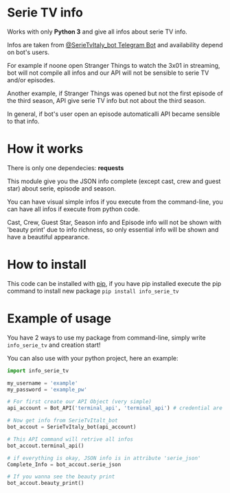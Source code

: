 # Serie TV info
Works with only **Python 3** and give all infos about serie TV info.

Infos are taken from [@SerieTvItaly_bot Telegram Bot](https://t.me/SerieTvItaly_bot) and availability depend on bot's users.

For example if noone open Stranger Things to watch the 3x01 in streaming, bot will not compile all infos and our API will not be sensible to serie TV and/or episodes.

Another example, if Stranger Things was opened but not the first episode of the third season, API give serie TV info but not about the third season.

In general, if bot's user open an episode automaticalli API became sensible to that info.

# How it works
There is only one dependecies: **requests**

This module give you the JSON info complete (except cast, crew and guest star) about serie, episode and season.

You can have visual simple infos if you execute from the command-line, you can have all infos if execute from python code.

Cast, Crew, Guest Star, Season info and Episode info will not be shown with 'beauty print' due to info richness, so only essential info will be shown and have a beautiful appearance.

# How to install

This code can be installed with [pip](https://pypi.org/project/info_serie_tv/), if you have pip installed execute the pip command to install new package `pip install info_serie_tv`

# Example of usage

You have 2 ways to use my package from command-line, simply write `info_serie_tv` and creation start!

You can also use with your python project, here an example:

```python
import info_serie_tv

my_username = 'example'
my_password = 'example_pw'

# For first create our API Object (very simple)
api_account = Bot_API('terminal_api', 'terminal_api') # credential are irrilevant

# Now get info from SerieTvItalt_bot
bot_accout = SerieTvItaly_bot(api_account)

# This API command will retrive all infos
bot_accout.terminal_api()

# if everything is okay, JSON info is in attribute 'serie_json'
Complete_Info = bot_accout.serie_json

# If you wanna see the beauty print
bot_accout.beauty_print()
```
